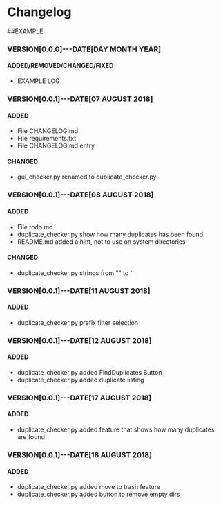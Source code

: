 # Changelog
##EXAMPLE
### VERSION[0.0.0]---DATE[DAY MONTH YEAR]
#### ADDED/REMOVED/CHANGED/FIXED
* EXAMPLE LOG



### VERSION[0.0.1]---DATE[07 AUGUST 2018]
#### ADDED
* File CHANGELOG.md 
* File requirements.txt
* File CHANGELOG.md entry
#### CHANGED
* gui_checker.py renamed to duplicate_checker.py



### VERSION[0.0.1]---DATE[08 AUGUST 2018]
#### ADDED
* File todo.md
* duplicate_checker.py show how many duplicates has been found
* README.md added a hint, not to use on system directories 
#### CHANGED
* duplicate_checker.py strings from "" to ''



### VERSION[0.0.1]---DATE[11 AUGUST 2018]
#### ADDED
* duplicate_checker.py prefix filter selection



### VERSION[0.0.1]---DATE[12 AUGUST 2018]
#### ADDED
* duplicate_checker.py added FindDuplicates Button 
* duplicate_checker.py added duplicate listing



### VERSION[0.0.1]---DATE[17 AUGUST 2018]
#### ADDED
* duplicate_checker.py added feature that shows how many duplicates are found




### VERSION[0.0.1]---DATE[18 AUGUST 2018]
#### ADDED
* duplicate_checker.py added move to trash feature 
* duplicate_checker.py added button to remove empty dirs



